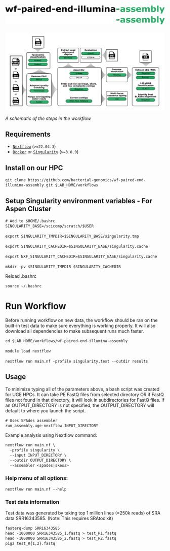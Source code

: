 # ![wf-paired-end-illumina-assembly](images/wf-paired-end-illumina-assembly_logo_light.png#gh-light-mode-only) ![wf-paired-end-illumina-assembly](images/wf-paired-end-illumina-assembly_logo_dark.png#gh-dark-mode-only)

![workflow](images/wf-paired-end-illumina-assembly_workflow.png)

_A schematic of the steps in the workflow._

## Requirements

- [`Nextflow`](https://www.nextflow.io/docs/latest/getstarted.html#installation) (`>=22.04.3`)
- [`Docker`](https://docs.docker.com/engine/installation/) or [`Singularity`](https://www.sylabs.io/guides/3.0/user-guide/) (`>=3.8.0`)

## Install on our HPC

```
git clone https://github.com/bacterial-genomics/wf-paired-end-illumina-assembly.git $LAB_HOME/workflows
```

## Setup Singularity environment variables - For Aspen Cluster

```
# Add to $HOME/.bashrc
SINGULARITY_BASE=/scicomp/scratch/$USER

export SINGULARITY_TMPDIR=$SINGULARITY_BASE/singularity.tmp

export SINGULARITY_CACHEDIR=$SINGULARITY_BASE/singularity.cache

export NXF_SINGULARITY_CACHEDIR=$SINGULARITY_BASE/singularity.cache

mkdir -pv $SINGULARITY_TMPDIR $SINGULARITY_CACHEDIR
```

Reload .bashrc

```
source ~/.bashrc
```

# Run Workflow

Before running workflow on new data, the workflow should be ran on the built-in test data to make sure everything is working properly. It will also download all dependencies to make subsequent runs much faster.

```
cd $LAB_HOME/workflows/wf-paired-end-illumina-assembly

module load nextflow

nextflow run main.nf -profile singularity,test --outdir results
```

## Usage

To minimize typing all of the parameters above, a bash script was created for UGE HPCs. It can take PE FastQ files from selected directory OR if FastQ files not found in that directory, it will look in subdirectories for FastQ files. If an OUTPUT_DIRECTORY is not specified, the OUTPUT_DIRECTORY will default to where you launch the script.

```
# Uses SPAdes assembler
run_assembly.uge-nextflow INPUT_DIRECTORY
```

Example analysis using Nextflow command:

```
nextflow run main.nf \
  -profile singularity \
  --input INPUT_DIRECTORY \
  --outdir OUTPUT_DIRECTORY \
  --assembler <spades|skesa>
```

### Help menu of all options:

```
nextflow run main.nf --help
```

### Test data information

Test data was generated by taking top 1 million lines (=250k reads) of SRA data SRR16343585. (Note: This requires SRAtoolkit)

```
fasterq-dump SRR16343585
head -1000000 SRR16343585_1.fastq > test_R1.fastq
head -1000000 SRR16343585_2.fastq > test_R2.fastq
pigz test_R{1,2}.fastq
```
